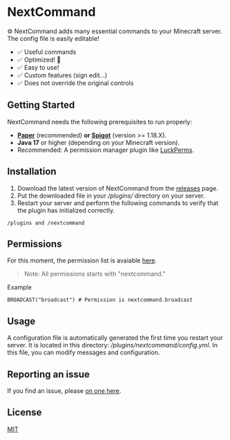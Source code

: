 # NextCommand

:gear: NextCommand adds many essential commands to your Minecraft server.
The config file is easily editable!

- :white_check_mark: Useful commands
- :white_check_mark: Optimized! :tada:
- :white_check_mark: Easy to use!
- :white_check_mark: Custom features (sign edit...)
- :white_check_mark: Does not override the original controls

## Getting Started

NextCommand needs the following prerequisites to run properly:
* **[Paper](https://papermc.io/)** (recommended) **or [Spigot](https://getbukkit.org/download/spigot)** (version >= 1.18.X).
* **Java 17** or higher (depending on your Minecraft version).
* Recommended: A permission manager plugin like [LuckPerms](https://luckperms.net/).

## Installation

1. Download the latest version of NextCommand from the [releases](https://github.com/ItsJustMiaouss/NextCommand/releases/latest) page.
2. Put the downloaded file in your */plugins/* directory on your server.
3. Restart your server and perform the following commands to verify that the plugin has initialized correctly.

```
/plugins and /nextcommand
```

## Permissions

For this moment, the permission list is avaiable [here](https://github.com/ItsJustMiaouss/NextCommand/blob/1.18.X/src/main/java/com/itsjustmiaouss/nextcommand/utils/permissions/Permission.java).

> Note: All permissions starts with "nextcommand."

Example
```
BROADCAST("broadcast") # Permission is nextcommand.broadcast
```

## Usage

A configuration file is automatically generated the first time you restart your server. It is located in this directory: */plugins/nextcommand/config.yml*. In this file, you can modify messages and configuration.

## Reporting an issue

If you find an issue, please [on one here](https://github.com/ItsJustMiaouss/NextCommand/issues).

## License

[MIT](https://github.com/ItsJustMiaouss/NextCommand/blob/master/LICENSE)
